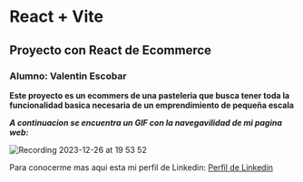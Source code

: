 # React + Vite

## Proyecto con React de Ecommerce

### Alumno: Valentin Escobar

**Este proyecto es un ecommers de una pasteleria que busca tener toda la funcionalidad basica necesaria de un emprendimiento de pequeña escala**

**_A continuacion se encuentra un GIF con la navegavilidad de mi pagina web:_**

![Recording 2023-12-26 at 19 53 52](https://github.com/ValentinEscobar/CommersCakeShop/assets/100389512/ec5acef2-f044-4a8e-8469-b6b20052662e)

Para conocerme mas aqui esta mi perfil de Linkedin:
[Perfil de Linkedin](https://www.linkedin.com/in/valentin-escobar-6934b9268/)
